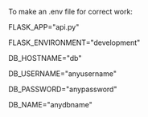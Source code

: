 To make an .env file for correct work:

FLASK_APP="api.py"

FLASK_ENVIRONMENT="development"

DB_HOSTNAME="db"

DB_USERNAME="anyusername"

DB_PASSWORD="anypassword"

DB_NAME="anydbname"
